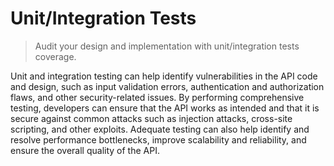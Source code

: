 # Unit/Integration Tests

> Audit your design and implementation with unit/integration tests coverage.

Unit and integration testing can help identify vulnerabilities in the API code and design, such as input validation errors, authentication and authorization flaws, and other security-related issues. By performing comprehensive testing, developers can ensure that the API works as intended and that it is secure against common attacks such as injection attacks, cross-site scripting, and other exploits. Adequate testing can also help identify and resolve performance bottlenecks, improve scalability and reliability, and ensure the overall quality of the API.